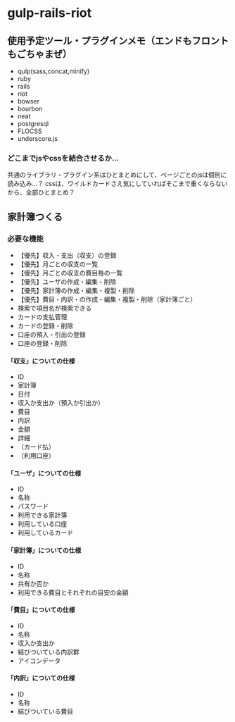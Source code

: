 # gulp-rails-riot

## 使用予定ツール・プラグインメモ（エンドもフロントもごちゃまぜ）

* qulp(sass,concat,minify)
* ruby
* rails
* riot
* bowser
* bourbon
* neat
* postgresql
* FLOCSS
* underscore.js

### どこまでjsやcssを結合させるか…

共通のライブラリ・プラグイン系はひとまとめにして、ページごとのjsは個別に読み込み…？
cssは、ワイルドカードさえ気にしていればそこまで重くならないから、全部ひとまとめ？


## 家計簿つくる

### 必要な機能

* 【優先】収入・支出（収支）の登録
* 【優先】月ごとの収支の一覧
* 【優先】月ごとの収支の費目毎の一覧
* 【優先】ユーザの作成・編集・削除
* 【優先】家計簿の作成・編集・複製・削除
* 【優先】費目・内訳・の作成・編集・複製・削除（家計簿ごと）
* 検索で項目名が検索できる
* カードの支払管理
* カードの登録・削除
* 口座の預入・引出の登録
* 口座の登録・削除

#### 「収支」についての仕様

* ID
* 家計簿
* 日付
* 収入か支出か（預入か引出か）
* 費目
* 内訳
* 金額
* 詳細
* （カード払）
* （利用口座）

#### 「ユーザ」についての仕様

* ID
* 名称
* パスワード
* 利用できる家計簿
* 利用している口座
* 利用しているカード

#### 「家計簿」についての仕様

* ID
* 名称
* 共有か否か
* 利用できる費目とそれぞれの目安の金額

#### 「費目」についての仕様

* ID
* 名称
* 収入か支出か
* 結びついている内訳群
* アイコンデータ

#### 「内訳」についての仕様

* ID
* 名称
* 結びついている費目